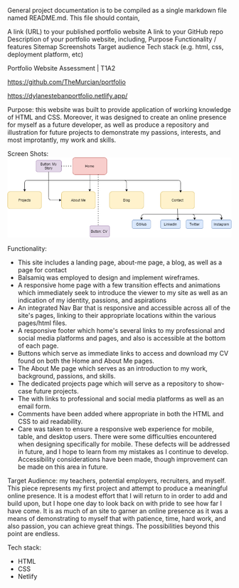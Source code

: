 
General project documentation is to be compiled as a single markdown file named README.md. This file should contain,

A link (URL) to your published portfolio website
A link to your GitHub repo
Description of your portfolio website, including,
Purpose
Functionality / features
Sitemap
Screenshots
Target audience
Tech stack (e.g. html, css, deployment platform, etc)



Portfolio Website Assessment | T1A2
<!-- Link to deployed/published site-->
https://github.com/TheMurcian/portfolio

https://dylanestebanportfolio.netlify.app/

Purpose: this website was built to provide application of working knowledge of HTML and CSS. Moreover, it was designed to create an online presence for myself as a future developer, as well as produce a repository and illustration for future projects to demonstrate my passions, interests, and most improtantly, my work and skills. 

Screen Shots:
![SiteMap](./docs/sitemap.png)


Functionality: 
- This site includes a landing page, about-me page, a blog, as well as a page for contact
- Balsamiq was employed to design and implement wireframes.
- A responsive home page with a few transition effects and animations which immediately seek to introduce the viewer to my site as well as an indication of my identity, passions, and aspirations 
- An integrated Nav Bar that is responsive and accessible across all of the site's pages, linking to their appropriate locations within the various pages/html files.
- A responsive footer which home's several links to my professional and social media platforms and pages, and also is accessible at the bottom of each page.  
- Buttons which serve as immediate links to access and download my CV found on both the Home and About Me pages.
- The About Me page which serves as an introduction to my work, background, passions, and skills. 
- The dedicated projects page which will serve as a repository to show-case future projects.
- The with links to professional and social media platforms as well as an email form.
- Comments have been added where appropriate in both the HTML and CSS to aid readability.
- Care was taken to ensure a responsive web experience for mobile, table, and desktop users. There were some difficulties encountered when designing specifically for mobile. These defects will be addressed in future, and I hope to learn from my mistakes as I continue to develop.
Accessibility considerations have been made, though improvement can be made on this area in future. 


Target Audience: my teachers, potential employers, recruiters, and myself. This piece represents my first project and attempt to produce a meaningful online presence. It is a modest effort that I will return to in order to add and build upon, but I hope one day to look back on with pride to see how far I have come. It is as much of an site to garner an online presence as it was a means of demonstrating to myself that with patience, time, hard work, and also passion, you can achieve great things. The possibilities beyond this point are endless. 


Tech stack:
- HTML
- CSS
- Netlify

